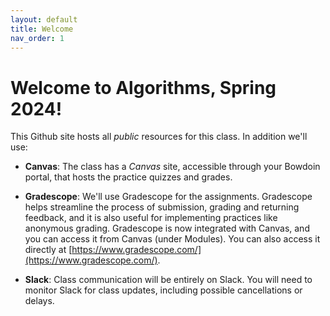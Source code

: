 ```yaml
---
layout: default 
title: Welcome
nav_order: 1
---
```



# Welcome to Algorithms, Spring 2024! 

This Github site hosts all _public_ resources for this class.  In addition
we'll use:

* __Canvas__: The class has a _Canvas_ site, accessible through your
  Bowdoin portal, that hosts the practice quizzes and  grades. 

* __Gradescope__: We'll use Gradescope for the assignments. Gradescope
  helps streamline the process of submission, grading and returning
  feedback, and it is also useful for implementing practices like
  anonymous grading. Gradescope is now integrated with Canvas, and you
  can access it from Canvas (under Modules). You can also access it
  directly at [https://www.gradescope.com/](https://www.gradescope.com/).

* __Slack__: Class communication will be entirely on Slack. You will
  need to monitor Slack for class updates, including possible
  cancellations or delays.  
